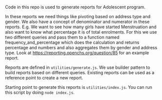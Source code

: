 Code in this repo is used to generate reports for Adolescent program. 

In these reports we need things like pivoting based on address type and gender. We also have a concept of denominator and numerator in these reports. E.g. We want to see how many girls have started Menstruation and also want to know what percentage it is of total enrolments. For this we use two different queries and pass them to a function named frequency_and_percentage which does the calculation and returns percentage and numbers and also aggregates them by gender and address type. Look at https://reporting.openchs.org/question/85 for an example report.

Reports are defined in `utilities/generate.js`. We use builder pattern to build reports based on different queries. Existing reports can be used as a reference point to create a new report.

Starting point to generate this reports is `utilities/index.js`. You can run this script by doing `node index.js`.
